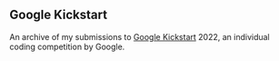 ## Google Kickstart
An archive of my submissions to [Google Kickstart](https://codingcompetitions.withgoogle.com/kickstart) 2022, an individual coding competition by Google.
